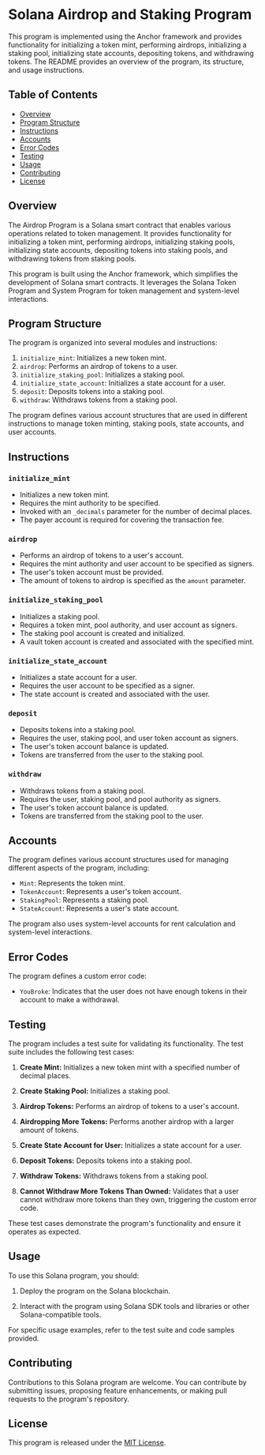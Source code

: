 # Solana Airdrop and Staking Program

This program is implemented using the Anchor framework and provides functionality for initializing a token mint, performing airdrops, initializing a staking pool, initializing state accounts, depositing tokens, and withdrawing tokens. The README provides an overview of the program, its structure, and usage instructions.

## Table of Contents

- [Overview](#overview)
- [Program Structure](#program-structure)
- [Instructions](#instructions)
- [Accounts](#accounts)
- [Error Codes](#error-codes)
- [Testing](#testing)
- [Usage](#usage)
- [Contributing](#contributing)
- [License](#license)

## Overview

The Airdrop Program is a Solana smart contract that enables various operations related to token management. It provides functionality for initializing a token mint, performing airdrops, initializing staking pools, initializing state accounts, depositing tokens into staking pools, and withdrawing tokens from staking pools.

This program is built using the Anchor framework, which simplifies the development of Solana smart contracts. It leverages the Solana Token Program and System Program for token management and system-level interactions.

## Program Structure

The program is organized into several modules and instructions:

1. `initialize_mint`: Initializes a new token mint.
2. `airdrop`: Performs an airdrop of tokens to a user.
3. `initialize_staking_pool`: Initializes a staking pool.
4. `initialize_state_account`: Initializes a state account for a user.
5. `deposit`: Deposits tokens into a staking pool.
6. `withdraw`: Withdraws tokens from a staking pool.

The program defines various account structures that are used in different instructions to manage token minting, staking pools, state accounts, and user accounts.

## Instructions

### `initialize_mint`

- Initializes a new token mint.
- Requires the mint authority to be specified.
- Invoked with an `_decimals` parameter for the number of decimal places.
- The payer account is required for covering the transaction fee.

### `airdrop`

- Performs an airdrop of tokens to a user's account.
- Requires the mint authority and user account to be specified as signers.
- The user's token account must be provided.
- The amount of tokens to airdrop is specified as the `amount` parameter.

### `initialize_staking_pool`

- Initializes a staking pool.
- Requires a token mint, pool authority, and user account as signers.
- The staking pool account is created and initialized.
- A vault token account is created and associated with the specified mint.

### `initialize_state_account`

- Initializes a state account for a user.
- Requires the user account to be specified as a signer.
- The state account is created and associated with the user.

### `deposit`

- Deposits tokens into a staking pool.
- Requires the user, staking pool, and user token account as signers.
- The user's token account balance is updated.
- Tokens are transferred from the user to the staking pool.

### `withdraw`

- Withdraws tokens from a staking pool.
- Requires the user, staking pool, and pool authority as signers.
- The user's token account balance is updated.
- Tokens are transferred from the staking pool to the user.

## Accounts

The program defines various account structures used for managing different aspects of the program, including:

- `Mint`: Represents the token mint.
- `TokenAccount`: Represents a user's token account.
- `StakingPool`: Represents a staking pool.
- `StateAccount`: Represents a user's state account.

The program also uses system-level accounts for rent calculation and system-level interactions.

## Error Codes

The program defines a custom error code:

- `YouBroke`: Indicates that the user does not have enough tokens in their account to make a withdrawal.

## Testing

The program includes a test suite for validating its functionality. The test suite includes the following test cases:

1. **Create Mint:** Initializes a new token mint with a specified number of decimal places.

2. **Create Staking Pool:** Initializes a staking pool.

3. **Airdrop Tokens:** Performs an airdrop of tokens to a user's account.

4. **Airdropping More Tokens:** Performs another airdrop with a larger amount of tokens.

5. **Create State Account for User:** Initializes a state account for a user.

6. **Deposit Tokens:** Deposits tokens into a staking pool.

7. **Withdraw Tokens:** Withdraws tokens from a staking pool.

8. **Cannot Withdraw More Tokens Than Owned:** Validates that a user cannot withdraw more tokens than they own, triggering the custom error code.

These test cases demonstrate the program's functionality and ensure it operates as expected.

## Usage

To use this Solana program, you should:

1. Deploy the program on the Solana blockchain.

2. Interact with the program using Solana SDK tools and libraries or other Solana-compatible tools.

For specific usage examples, refer to the test suite and code samples provided.

## Contributing

Contributions to this Solana program are welcome. You can contribute by submitting issues, proposing feature enhancements, or making pull requests to the program's repository.

## License

This program is released under the [MIT License](LICENSE).
